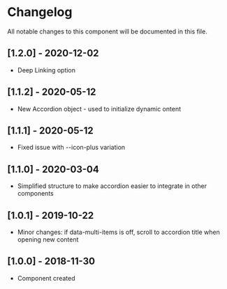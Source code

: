 # Changelog
All notable changes to this component will be documented in this file.

## [1.2.0] - 2020-12-02
- Deep Linking option

## [1.1.2] - 2020-05-12
- New Accordion object - used to initialize dynamic ontent

## [1.1.1] - 2020-05-12
- Fixed issue with --icon-plus variation

## [1.1.0] - 2020-03-04
- Simplified structure to make accordion easier to integrate in other components

## [1.0.1] - 2019-10-22
- Minor changes: if data-multi-items is off, scroll to accordion title when opening new content

## [1.0.0] - 2018-11-30
- Component created
